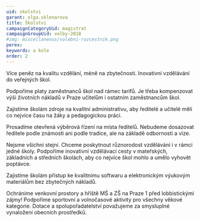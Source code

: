```yaml
---
uid: skolstvi
garant: olga.sklenarova
title: Školství
campaignCategoryUid: magistrat
campaignGroupUid: volby-2018
#img: miscellaneous/volebni-rozcestnik.png
perex: 
keywords: a kole
order: 2
---
```


Více peněz na kvalitu vzdělání, méně na zbytečnosti. Inovativní vzdělávání do veřejných škol.

Podpoříme platy zaměstnanců škol nad rámec tarifů. Je třeba kompenzovat výši životních nákladů v Praze učitelům i ostatním zaměstnancům škol. 

Zajistíme školám zdroje na kvalitní administrativu, aby ředitelé a učitelé měli co nejvíce času na žáky a pedagogickou práci.

Prosadíme otevřená výběrová řízení na místa ředitelů. Nebudeme dosazovat ředitele podle známosti ani podle tradice, ale na základě odbornosti a vize.

Nejsme všichni stejní. Chceme poskytnout různorodost vzdělávání i v rámci jedné školy. Podpoříme inovativní vzdělávací cesty v mateřských, základních a středních školách, aby co nejvíce škol mohlo a umělo vyhovět poptávce.

Zajistíme školám přístup ke kvalitnímu softwaru a elektronickým výukovým materiálům bez zbytečných nákladů.

Ochráníme venkovní prostory a hřiště MŠ a ZŠ na Praze 1 před lobbistickými zájmy!
Podpoříme sportovní a volnočasové aktivity pro všechny věkové kategorie. Dotace a spolupořadatelství považujeme za smysluplné vynaložení obecních prostředků.
